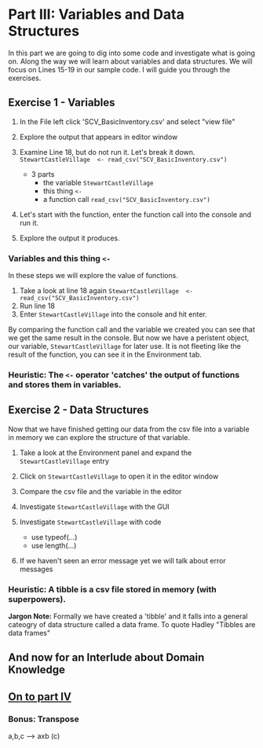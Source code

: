 
# Part III: Variables and Data Structures
In this part we are going to dig into some code and investigate what is going on. Along the way we will learn about variables and data structures. We will focus on Lines 15-19 in our sample code. I will guide you through the exercises.

## Exercise 1 - Variables
1. In the File left click 'SCV_BasicInventory.csv' and select "view file"
2. Explore the output that appears in editor window

3. Examine Line 18, but do not run it. Let's break it down.
`StewartCastleVillage  <- read_csv("SCV_BasicInventory.csv")`
    * 3 parts
      * the variable `StewartCastleVillage`
      * this thing `<-`
      * a function call `read_csv("SCV_BasicInventory.csv")`

4. Let's start with the function, enter the function call into the console and run it.
5. Explore the output it produces.

### Variables and this thing `<-`
In these steps we will explore the value of functions.
1. Take a look at line 18 again `StewartCastleVillage  <- read_csv("SCV_BasicInventory.csv")`
2. Run line 18
3. Enter `StewartCastleVillage` into the console and hit enter.

By comparing the function call and the variable we created you can see that we get the same result in the console. But now we have a peristent object, our variable, `StewartCastleVillage` for later use. It is not fleeting like the result of the function, you can see it in the Environment tab.

### Heuristic: The `<-` operator 'catches' the output of functions and stores them in variables.

## Exercise 2 - Data Structures
Now that we have finished getting our data from the csv file into a variable in memory we can explore the structure of that variable.


1. Take a look at the Environment panel and expand the `StewartCastleVillage` entry
2. Click on  `StewartCastleVillage` to open it in the editor window
3. Compare the csv file and the variable in the editor
4. Investigate `StewartCastleVillage` with the GUI
5. Investigate `StewartCastleVillage` with code
   * use typeof(...)
   * use length(...)

4. If we haven't seen an error message yet we will talk about error messages

### Heuristic: A tibble is a csv file stored in memory (with superpowers).

**Jargon Note:** Formally we have created a 'tibble' and it falls into a general cateogry of data structure called a data frame. To quote Hadley "Tibbles are data frames"



## And now for an Interlude about Domain Knowledge

## [On to part IV](https://github.com/alonzi/DAACS-Intro-to-R/blob/main/part-IV.md)

### Bonus: Transpose
a,b,c --> axb (c)
